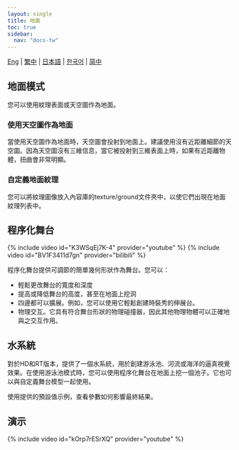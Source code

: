 ```yaml
---
layout: single
title: 地面
toc: true
sidebar:
  nav: "docs-tw"
---
```

[Eng](/tw/dancexr/features/ground) | [繁中](/tw/tw/dancexr/features/ground) | [日本語](/jp/tw/dancexr/features/ground) | [한국어](/kr/tw/dancexr/features/ground) | [简中](/zh/tw/dancexr/features/ground)


## 地面模式
您可以使用紋理表面或天空圖作為地面。

### 使用天空圖作為地面
當使用天空圖作為地面時，天空圖會投射到地面上。建議使用沒有近距離細節的天空圖。因為天空圖沒有三維信息，當它被投射到三維表面上時，如果有近距離物體，扭曲會非常明顯。

### 自定義地面紋理
您可以將紋理圖像放入內容庫的texture/ground文件夾中，以使它們出現在地面紋理列表中。

## 程序化舞台
{% include video id="K3WSqEj7K-4" provider="youtube" %}
{% include video id="BV1F3411d7gn" provider="bilibili" %}

程序化舞台提供可調節的簡單幾何形狀作為舞台。您可以：
* 輕鬆更改舞台的寬度和深度
* 提高或降低舞台的高度，甚至在地面上挖洞
* 四邊都可以擴展。例如，您可以使用它輕鬆創建時裝秀的伸展台。
* 物理交互。它具有符合舞台形狀的物理碰撞器，因此其他物理物體可以正確地與之交互作用。

## 水系統
對於HD和RT版本，提供了一個水系統，用於創建游泳池、河流或海洋的逼真視覺效果。在使用游泳池模式時，您可以使用程序化舞台在地面上挖一個池子。它也可以與自定義舞台模型一起使用。

使用提供的預設值示例，查看參數如何影響最終結果。

## 演示
{% include video id="kOrp7rESrXQ" provider="youtube" %}